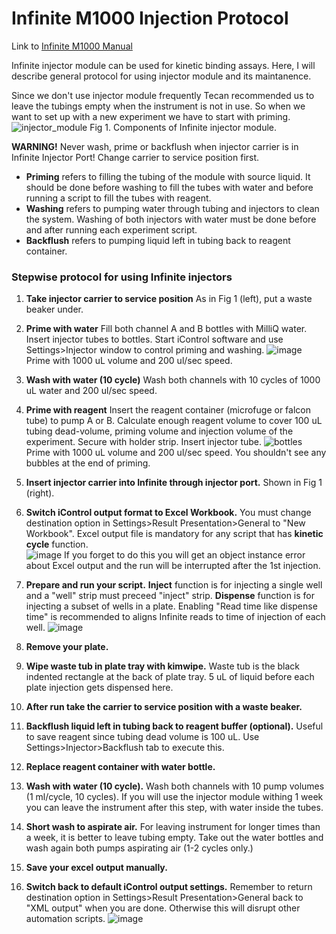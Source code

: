 # Infinite M1000 Injection Protocol
Link to [Infinite M1000 Manual](https://drive.google.com/a/choderalab.org/file/d/0BykO-ZGQb9DHa1NmOGpkLThpZ2c/view?usp=sharing)  

Infinite injector module can be used for kinetic binding assays. Here, I will describe general protocol for using injector module and its maintanence.

Since we don't use injector module frequently Tecan recommended us to leave the tubings empty when the instrument is not in use. So when we want to set up with a new experiment we have to start with priming.
![injector_module](https://cloud.githubusercontent.com/assets/8997658/24927948/a4edb618-1ece-11e7-86f0-207840af27aa.png)
Fig 1. Components of Infinite injector module.

**WARNING!** Never wash, prime or backflush when injector carrier is in Infinite Injector Port! Change carrier to service position first. 
* **Priming** refers to filling the tubing of the module with source liquid. It should be done before washing to fill the tubes with water and before running a script to fill the tubes with reagent.  
* **Washing** refers to pumping water through tubing and injectors to clean the system. Washing of both injectors with water must be done before and after running each experiment script. 
* **Backflush** refers to pumping liquid left in tubing back to reagent container.

### Stepwise protocol for using Infinite injectors
1. **Take injector carrier to service position**
    As in Fig 1 (left), put a waste beaker under.
 
2. **Prime with water**
    Fill both channel A and B bottles with MilliQ water.
    Insert injector tubes to bottles.
    Start iControl software and use Settings>Injector window to control
priming and washing.
![image](https://cloud.githubusercontent.com/assets/8997658/24928669/363342c6-1ed1-11e7-990d-5e3a4ff4249a.png)
    Prime with 1000 uL volume and 200 ul/sec speed.
3. **Wash with water (10 cycle)**
    Wash both channels with 10 cycles of 1000 uL water and 200 ul/sec speed.
4. **Prime with reagent**
    Insert the reagent container (microfuge or falcon tube) to pump A or B.
    Calculate enough reagent volume to cover 100 uL tubing dead-volume, priming volume and injection volume of the experiment.
    Secure with holder strip.
    Insert injector tube.
![bottles](https://cloud.githubusercontent.com/assets/8997658/24927945/a268d8d2-1ece-11e7-9894-5ed1549a0288.png)
    Prime with 1000 uL volume and 200 ul/sec speed.
    You shouldn't see any bubbles at the end of priming.
5. **Insert injector carrier into Infinite through injector port.**
    Shown in Fig 1 (right).
6. **Switch iControl output format to Excel Workbook.**
    You must change destination option in Settings>Result Presentation>General to "New Workbook". 
    Excel output file is mandatory for any script that has **kinetic cycle** function.  
![image](https://cloud.githubusercontent.com/assets/8997658/24929417/d9d7f064-1ed3-11e7-9be8-8310e8f1f9b1.png)
    If you forget to do this you will get an object instance error about Excel output and the run will be interrupted after the 1st injection.
7. **Prepare and run your script.**
    **Inject** function is for injecting a single well and a "well" strip must preceed "inject" strip.
    **Dispense** function is for injecting a subset of wells in a plate. Enabling "Read time like dispense time" is recommended to aligns Infinite reads to time of injection of each well.
![image](https://cloud.githubusercontent.com/assets/8997658/24929684/ca2fba06-1ed4-11e7-9957-ef837d41aae2.png)
8. **Remove your plate.**
9. **Wipe waste tub in plate tray with kimwipe.**
    Waste tub is the black indented rectangle at the back of plate tray.
    5 uL of liquid before each plate injection gets dispensed here.
10. **After run take the carrier to service position with a waste beaker.**
11. **Backflush liquid left in tubing back to reagent buffer (optional).**
    Useful to save reagent since tubing dead volume is 100 uL.
    Use Settings>Injector>Backflush tab to execute this.
12. **Replace reagent container with water bottle.**
13. **Wash with water (10 cycle).**
    Wash both channels with 10 pump volumes (1 ml/cycle, 10 cycles).
    If you will use the injector module withing 1 week you can leave the instrument after this step, with water inside the tubes.
14. **Short wash to aspirate air.**
    For leaving instrument for longer times than a week, it is better to leave tubing empty. 
    Take out the water bottles and wash again both pumps aspirating air (1-2 cycles only.)
15. **Save your excel output manually.**
16. **Switch back to default iControl output settings.**
    Remember to return destination option in Settings>Result Presentation>General back to "XML output" when you are done. Otherwise this will disrupt other automation scripts.
![image](https://cloud.githubusercontent.com/assets/8997658/24930304/125c765a-1ed7-11e7-96bb-a74f4805c71b.png)
